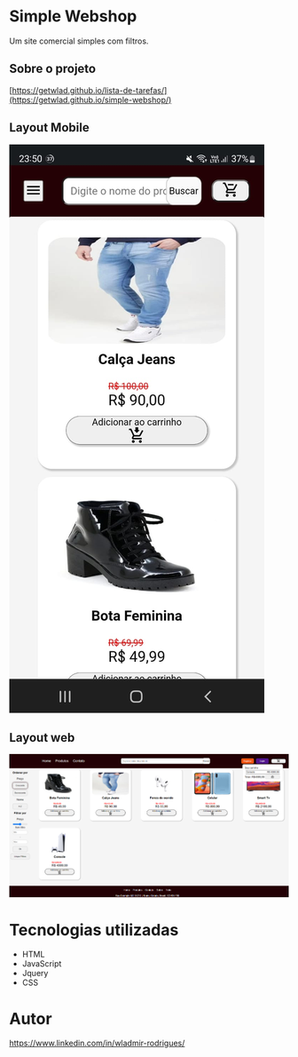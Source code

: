 # Simple Webshop
Um site comercial simples com filtros.
## Sobre o projeto
[https://getwlad.github.io/lista-de-tarefas/](https://getwlad.github.io/simple-webshop/)

## Layout Mobile
![Web 2](https://github.com/getwlad/assets/blob/main/simpleWebshop2.png)

## Layout web
![Web 1](https://github.com/getwlad/assets/blob/main/simpleWebshop1.png)

# Tecnologias utilizadas
- HTML
- JavaScript
- Jquery
- CSS


# Autor
https://www.linkedin.com/in/wladmir-rodrigues/
